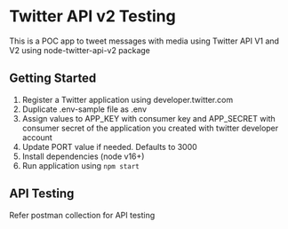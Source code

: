 # Twitter API v2 Testing

This is a POC app to tweet messages with media using Twitter API V1 and V2 using node-twitter-api-v2 package

## Getting Started

1. Register a Twitter application using developer.twitter.com
2. Duplicate .env-sample file as .env
3. Assign values to APP_KEY with consumer key and APP_SECRET with consumer secret of the application you created with twitter developer account
4. Update PORT value if needed. Defaults to 3000
5. Install dependencies (node v16+)
6. Run application using `npm start`

## API Testing

Refer postman collection for API testing
